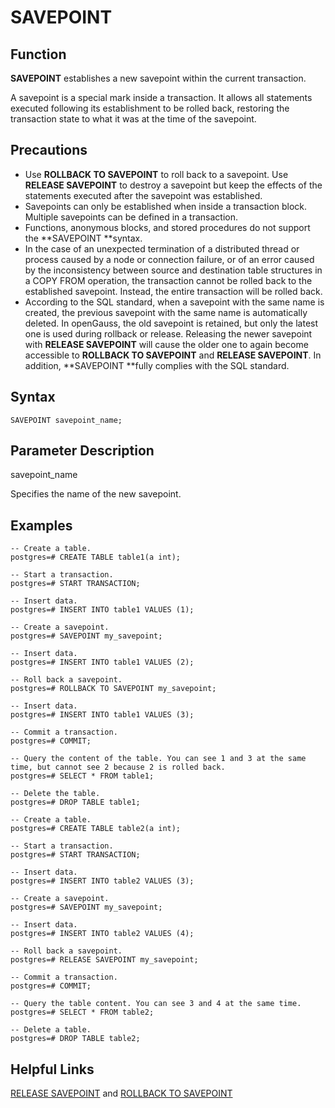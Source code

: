 # SAVEPOINT<a name="EN-US_TOPIC_0242370647"></a>

## Function<a name="en-us_topic_0237122183_en-us_topic_0059777880_section532518817713"></a>

**SAVEPOINT**  establishes a new savepoint within the current transaction.

A savepoint is a special mark inside a transaction. It allows all statements executed following its establishment to be rolled back, restoring the transaction state to what it was at the time of the savepoint.

## Precautions<a name="en-us_topic_0237122183_en-us_topic_0059777880_section7325138279"></a>

-   Use  **ROLLBACK TO SAVEPOINT**  to roll back to a savepoint. Use  **RELEASE SAVEPOINT**  to destroy a savepoint but keep the effects of the statements executed after the savepoint was established.
-   Savepoints can only be established when inside a transaction block. Multiple savepoints can be defined in a transaction.
-   Functions, anonymous blocks, and stored procedures do not support the  **SAVEPOINT **syntax.
-   In the case of an unexpected termination of a distributed thread or process caused by a node or connection failure, or of an error caused by the inconsistency between source and destination table structures in a COPY FROM operation, the transaction cannot be rolled back to the established savepoint. Instead, the entire transaction will be rolled back.
-   According to the SQL standard, when a savepoint with the same name is created, the previous savepoint with the same name is automatically deleted. In openGauss, the old savepoint is retained, but only the latest one is used during rollback or release. Releasing the newer savepoint with  **RELEASE SAVEPOINT**  will cause the older one to again become accessible to  **ROLLBACK TO SAVEPOINT**  and  **RELEASE SAVEPOINT**. In addition,  **SAVEPOINT **fully complies with the SQL standard.

## Syntax<a name="en-us_topic_0237122183_en-us_topic_0059777880_section173261081673"></a>

```
SAVEPOINT savepoint_name;
```

## Parameter Description<a name="en-us_topic_0237122183_en-us_topic_0059777880_section7327198178"></a>

savepoint\_name

Specifies the name of the new savepoint.

## Examples<a name="en-us_topic_0237122183_en-us_topic_0059777880_section11329989719"></a>

```
-- Create a table.
postgres=# CREATE TABLE table1(a int);

-- Start a transaction.
postgres=# START TRANSACTION;

-- Insert data.
postgres=# INSERT INTO table1 VALUES (1);

-- Create a savepoint.
postgres=# SAVEPOINT my_savepoint;

-- Insert data.
postgres=# INSERT INTO table1 VALUES (2);

-- Roll back a savepoint.
postgres=# ROLLBACK TO SAVEPOINT my_savepoint;

-- Insert data.
postgres=# INSERT INTO table1 VALUES (3);

-- Commit a transaction.
postgres=# COMMIT;

-- Query the content of the table. You can see 1 and 3 at the same time, but cannot see 2 because 2 is rolled back.
postgres=# SELECT * FROM table1;

-- Delete the table.
postgres=# DROP TABLE table1;

-- Create a table.
postgres=# CREATE TABLE table2(a int);

-- Start a transaction.
postgres=# START TRANSACTION;

-- Insert data.
postgres=# INSERT INTO table2 VALUES (3);

-- Create a savepoint.
postgres=# SAVEPOINT my_savepoint;

-- Insert data.
postgres=# INSERT INTO table2 VALUES (4);

-- Roll back a savepoint.
postgres=# RELEASE SAVEPOINT my_savepoint;

-- Commit a transaction.
postgres=# COMMIT;

-- Query the table content. You can see 3 and 4 at the same time.
postgres=# SELECT * FROM table2;

-- Delete a table.
postgres=# DROP TABLE table2;
```

## Helpful Links<a name="en-us_topic_0237122183_en-us_topic_0059777880_section183301781176"></a>

[RELEASE SAVEPOINT](release-savepoint.md)  and  [ROLLBACK TO SAVEPOINT](rollback-to-savepoint.md)

